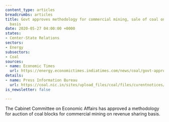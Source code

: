 ```yaml
---
content_type: articles
breadcrumbs: articles
title: Govt approves methodology for commercial mining, sale of coal on revenue sharing
  basis
date: 2020-05-27 04:00:00 +0000
states:
- Center-State Relations
sectors:
- Energy
subsectors:
- Coal
sources:
- name: Economic Times
  url: https://energy.economictimes.indiatimes.com/news/coal/govt-approves-methodology-for-commercial-mining-sale-of-coal-on-revenue-sharing-basis/75845578
details:
- name: Press Information Bureau
  url: https://coal.nic.in/sites/upload_files/coal/files/curentnotices/PIB-Coal-20052020.pdf
is_newsletter: false

---
```

The Cabinet Committee on Economic Affairs has approved a methodology for auction of coal blocks for commercial mining on revenue sharing basis.
